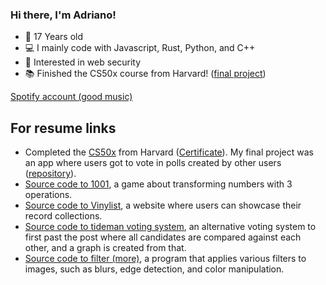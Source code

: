 ### Hi there, I'm Adriano!


- 🎂 17 Years old
- 💻 I mainly code with Javascript, Rust, Python, and C++
- 🛜 Interested in web security
- 📚 Finished the CS50x course from Harvard! ([final project](https://github.com/AdrianoAla/cs50-final-project))

[Spotify account (good music)](https://open.spotify.com/user/3133gof5jngmco3lbubwpmu2vevi?si=f1265a6a91ce48dc&nd=1)

## For resume links

- Completed the [CS50x](https://pll.harvard.edu/course/cs50-introduction-computer-science?delta=0) from Harvard ([Certificate](https://courses.edx.org/certificates/ee739db3c1694cf0b6ece75b1d8f25fb)). My final project was an app where users got to vote in polls created by other users ([repository](https://github.com/AdrianoAla/cs50-final-project)).
- [Source code to 1001](https://github.com/AdrianoAla/1001-NextJS), a game about transforming numbers with 3 operations.
- [Source code to Vinylist](https://github.com/AdrianoAla/vinyl-collector), a website where users can showcase their record collections.
- [Source code to tideman voting system](https://github.com/AdrianoAla/Resume/blob/main/tideman.c), an alternative voting system to first past the post where all candidates are compared against each other, and a graph is created from that.
- [Source code to filter (more)](https://github.com/AdrianoAla/Resume/blob/main/filter.c), a program that applies various filters to images, such as blurs, edge detection, and color manipulation.
